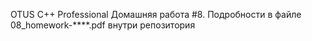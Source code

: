 OTUS C++ Professional Домашняя работа #8. 
Подробности в файле 08_homework-****.pdf внутри репозитория
